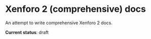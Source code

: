 # Xenforo 2 (comprehensive) docs

An attempt to write comprehensive Xenforo 2 docs.

**Current status**: draft